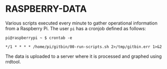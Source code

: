 RASPBERRY-DATA
==============

Various scripts executed every minute to gather operational information from a Raspberry Pi.
The user `pi` has a cronjob defined as follows:

```
pi@raspberrypi ~ $ crontab -e

*/1 * * * * /home/pi/gitbin/00-run-scripts.sh 2>/tmp/gitbin.err 1>&2
```

The data is uploaded to a server where it is processed and graphed using rrdtool.
